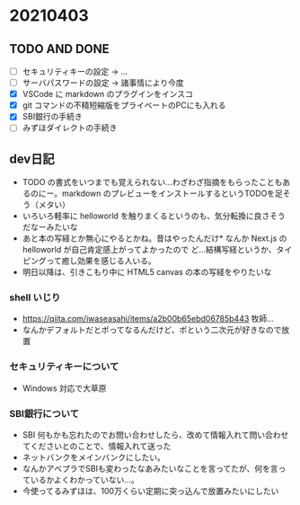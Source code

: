 # 20210403

## TODO AND DONE

- [ ] セキュリティキーの設定 -> ...
- [ ] サーバパスワードの設定 -> 諸事情により今度
- [X] VSCode に markdown のプラグインをインスコ
- [x] git コマンドの不精短縮版をプライベートのPCにも入れる
- [x] SBI銀行の手続き
- [ ] みずほダイレクトの手続き

## dev日記

* TODO の書式をいつまでも覚えられない...わざわざ指摘をもらったこともあるのにー。markdown のプレビューをインストールするというTODOを足そう（メタい）
* いろいろ軽率に helloworld を触りまくるというのも、気分転換に良さそうだなーみたいな
* あと本の写経とか無心にやるとかね。昔はやったんだけ* なんか Next.js の helloworld が自己肯定感上がってよかったので
ど...結構写経というか、タイピングって癒し効果を感じる人いる。
* 明日以降は、引きこもり中に HTML5 canvas の本の写経をやりたいな

### shell いじり

* https://qiita.com/iwaseasahi/items/a2b00b65ebd06785b443 牧師...
* なんかデフォルトだとポってなるんだけど、ポという二次元が好きなので放置

### セキュリティキーについて

* Windows 対応で大草原

### SBI銀行について

* SBI 何もかも忘れたのでお問い合わせしたら、改めて情報入れて問い合わせてくださいとのことで、情報入れて送った
* ネットバンクをメインバンクにしたい。
* なんかアベプラでSBIも変わったなあみたいなことを言ってたが、何を言っているかよくわかっていない...。
* 今使ってるみずほは、100万くらい定期に突っ込んで放置みたいにしたい
